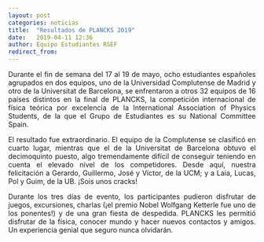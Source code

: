 ```yaml
---
layout: post
categories: noticias
title:  "Resultados de PLANCKS 2019"
date:   2019-04-11 12:36
author: Equipo Estudiantes RSEF
redirect_from:
---
```


<p style="text-align: justify">
  Durante el fin de semana del 17 al 19 de mayo, ocho estudiantes españoles agrupados en dos equipos, uno de la Universidad Complutense de
  Madrid y otro de la Universitat de Barcelona, se enfrentaron a otros 32 equipos de 16 países distintos en la final de PLANCKS, la
  competición internacional de física teórica por excelencia de la International Association of Physics Students, de la que el Grupo
  de Estudiantes es su National Committee Spain.
</p>

<p style="text-align: justify">
El resultado fue extraordinario. El equipo de la Complutense se clasificó en cuarto lugar, mientras que el de la Universitat de Barcelona
obtuvo el decimoquinto puesto, algo tremendamente difícil de conseguir teniendo en cuenta el elevado nivel de los competidores. Desde aquí,
nuestra felicitación a Gerardo, Guillermo, José y Víctor, de la UCM; y a Laia, Lucas, Pol y Guim, de la UB. ¡Sois unos cracks!
</p>

<p style="text-align: justify">
Durante los tres días de evento, los participantes pudieron disfrutar de juegos, excursiones, charlas (¡el premio Nobel Wolfgang Ketterle
fue uno de los ponentes!) y de una gran fiesta de despedida. PLANCKS les permitió disfrutar de la física, conocer mundo y hacer nuevos
contactos y amigos. Un experiencia genial que seguro nunca olvidarán.
</p>
